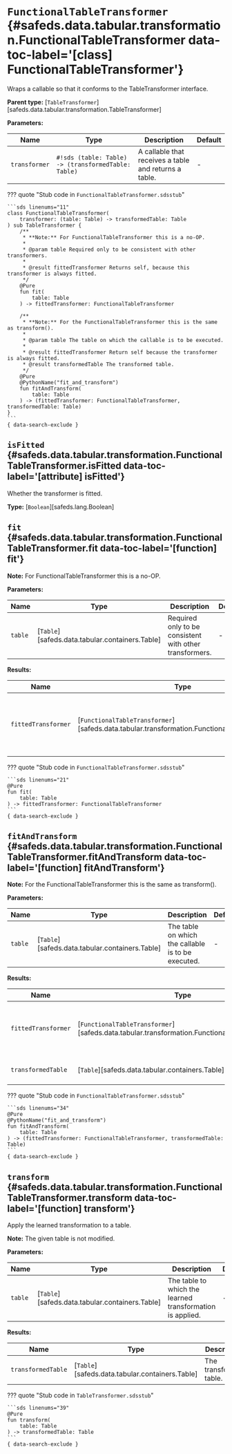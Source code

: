 [//]: # (DO NOT EDIT THIS FILE DIRECTLY. Instead, edit the corresponding stub file and execute `npm run docs:api`.)

# <code class="doc-symbol doc-symbol-class"></code> `FunctionalTableTransformer` {#safeds.data.tabular.transformation.FunctionalTableTransformer data-toc-label='[class] FunctionalTableTransformer'}

Wraps a callable so that it conforms to the TableTransformer interface.

**Parent type:** [`TableTransformer`][safeds.data.tabular.transformation.TableTransformer]

**Parameters:**

| Name | Type | Description | Default |
|------|------|-------------|---------|
| `transformer` | `#!sds (table: Table) -> (transformedTable: Table)` | A callable that receives a table and returns a table. | - |

??? quote "Stub code in `FunctionalTableTransformer.sdsstub`"

    ```sds linenums="11"
    class FunctionalTableTransformer(
        transformer: (table: Table) -> transformedTable: Table
    ) sub TableTransformer {
        /**
         * **Note:** For FunctionalTableTransformer this is a no-OP.
         *
         * @param table Required only to be consistent with other transformers.
         *
         * @result fittedTransformer Returns self, because this transformer is always fitted.
         */
        @Pure
        fun fit(
            table: Table
        ) -> fittedTransformer: FunctionalTableTransformer

        /**
         * **Note:** For the FunctionalTableTransformer this is the same as transform().
         *
         * @param table The table on which the callable is to be executed.
         *
         * @result fittedTransformer Return self because the transformer is always fitted.
         * @result transformedTable The transformed table.
         */
        @Pure
        @PythonName("fit_and_transform")
        fun fitAndTransform(
            table: Table
        ) -> (fittedTransformer: FunctionalTableTransformer, transformedTable: Table)
    }
    ```
    { data-search-exclude }

## <code class="doc-symbol doc-symbol-attribute"></code> `isFitted` {#safeds.data.tabular.transformation.FunctionalTableTransformer.isFitted data-toc-label='[attribute] isFitted'}

Whether the transformer is fitted.

**Type:** [`Boolean`][safeds.lang.Boolean]

## <code class="doc-symbol doc-symbol-function"></code> `fit` {#safeds.data.tabular.transformation.FunctionalTableTransformer.fit data-toc-label='[function] fit'}

**Note:** For FunctionalTableTransformer this is a no-OP.

**Parameters:**

| Name | Type | Description | Default |
|------|------|-------------|---------|
| `table` | [`Table`][safeds.data.tabular.containers.Table] | Required only to be consistent with other transformers. | - |

**Results:**

| Name | Type | Description |
|------|------|-------------|
| `fittedTransformer` | [`FunctionalTableTransformer`][safeds.data.tabular.transformation.FunctionalTableTransformer] | Returns self, because this transformer is always fitted. |

??? quote "Stub code in `FunctionalTableTransformer.sdsstub`"

    ```sds linenums="21"
    @Pure
    fun fit(
        table: Table
    ) -> fittedTransformer: FunctionalTableTransformer
    ```
    { data-search-exclude }

## <code class="doc-symbol doc-symbol-function"></code> `fitAndTransform` {#safeds.data.tabular.transformation.FunctionalTableTransformer.fitAndTransform data-toc-label='[function] fitAndTransform'}

**Note:** For the FunctionalTableTransformer this is the same as transform().

**Parameters:**

| Name | Type | Description | Default |
|------|------|-------------|---------|
| `table` | [`Table`][safeds.data.tabular.containers.Table] | The table on which the callable is to be executed. | - |

**Results:**

| Name | Type | Description |
|------|------|-------------|
| `fittedTransformer` | [`FunctionalTableTransformer`][safeds.data.tabular.transformation.FunctionalTableTransformer] | Return self because the transformer is always fitted. |
| `transformedTable` | [`Table`][safeds.data.tabular.containers.Table] | The transformed table. |

??? quote "Stub code in `FunctionalTableTransformer.sdsstub`"

    ```sds linenums="34"
    @Pure
    @PythonName("fit_and_transform")
    fun fitAndTransform(
        table: Table
    ) -> (fittedTransformer: FunctionalTableTransformer, transformedTable: Table)
    ```
    { data-search-exclude }

## <code class="doc-symbol doc-symbol-function"></code> `transform` {#safeds.data.tabular.transformation.FunctionalTableTransformer.transform data-toc-label='[function] transform'}

Apply the learned transformation to a table.

**Note:** The given table is not modified.

**Parameters:**

| Name | Type | Description | Default |
|------|------|-------------|---------|
| `table` | [`Table`][safeds.data.tabular.containers.Table] | The table to which the learned transformation is applied. | - |

**Results:**

| Name | Type | Description |
|------|------|-------------|
| `transformedTable` | [`Table`][safeds.data.tabular.containers.Table] | The transformed table. |

??? quote "Stub code in `TableTransformer.sdsstub`"

    ```sds linenums="39"
    @Pure
    fun transform(
        table: Table
    ) -> transformedTable: Table
    ```
    { data-search-exclude }

